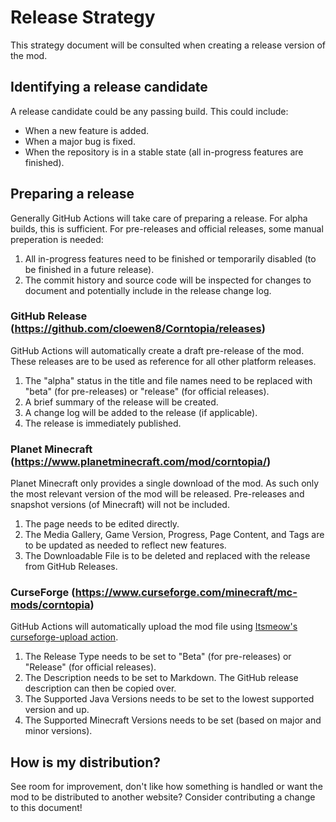 # Release Strategy
This strategy document will be consulted when creating a release version of the mod.

## Identifying a release candidate
A release candidate could be any passing build. This could include:

- When a new feature is added.
- When a major bug is fixed.
- When the repository is in a stable state (all in-progress features are finished).

## Preparing a release
Generally GitHub Actions will take care of preparing a release. For alpha builds, this is sufficient.
For pre-releases and official releases, some manual preperation is needed:

1. All in-progress features need to be finished or temporarily disabled (to be finished in a future release).
2. The commit history and source code will be inspected for changes to document and potentially include in the release change log.

### GitHub Release (https://github.com/cloewen8/Corntopia/releases)
GitHub Actions will automatically create a draft pre-release of the mod.
These releases are to be used as reference for all other platform releases.

1. The "alpha" status in the title and file names need to be replaced with "beta" (for pre-releases) or "release" (for official releases).
2. A brief summary of the release will be created.
3. A change log will be added to the release (if applicable).
4. The release is immediately published.

### Planet Minecraft (https://www.planetminecraft.com/mod/corntopia/)
Planet Minecraft only provides a single download of the mod. As such only the most relevant version of the mod will be released.
Pre-releases and snapshot versions (of Minecraft) will not be included.

1. The page needs to be edited directly.
2. The Media Gallery, Game Version, Progress, Page Content, and Tags are to be updated as needed to reflect new features.
3. The Downloadable File is to be deleted and replaced with the release from GitHub Releases.

### CurseForge (https://www.curseforge.com/minecraft/mc-mods/corntopia)
GitHub Actions will automatically upload the mod file using [Itsmeow's curseforge-upload action](https://github.com/itsmeow/curseforge-upload).

1. The Release Type needs to be set to "Beta" (for pre-releases) or "Release" (for official releases).
2. The Description needs to be set to Markdown. The GitHub release description can then be copied over.
3. The Supported Java Versions needs to be set to the lowest supported version and up.
4. The Supported Minecraft Versions needs to be set (based on major and minor versions).

## How is my distribution?
See room for improvement, don't like how something is handled or want the mod to be distributed to another website?
Consider contributing a change to this document!
